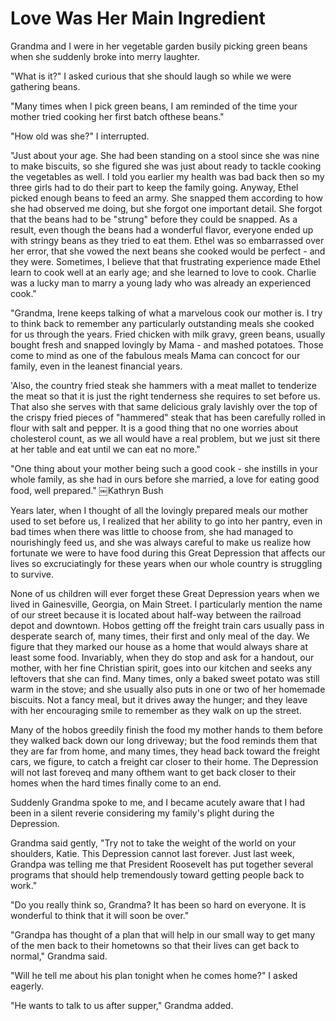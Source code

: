 Love Was Her Main Ingredient
============================

Grandma and I were in her vegetable garden busily picking green beans when she
suddenly broke into merry laughter.

"What is it?" I asked curious that she should laugh so while we were gathering beans.

"Many times when I pick green beans, I am reminded of the time your mother tried
cooking her first batch ofthese beans."

"How old was she?" I interrupted.

"Just about your age. She had been standing on a stool since she was nine to make
biscuits, so she figured she was just about ready to tackle cooking the vegetables as
well. I told you earlier my health was bad back then so my three girls had to do
their part to keep the family going. Anyway, Ethel picked enough beans to feed an
army. She snapped them according to how she had observed me doing, but she forgot one
important detail. She forgot that the beans had to be "strung" before they could be
snapped. As a result, even though the beans had a wonderful flavor, everyone ended up
with stringy beans as they tried to eat them. Ethel was so embarrassed over her
error, that she vowed the next beans she cooked would be perfect - and they were.
Sometimes, I believe that that frustrating experience made Ethel learn to cook well
at an early age; and she learned to love to cook. Charlie was a lucky man to marry a
young lady who was already an experienced cook."

"Grandma, Irene keeps talking of what a marvelous cook our mother is. I try to think
back to remember any particularly outstanding meals she cooked for us through the
years. Fried chicken with milk gravy, green beans, usually bought fresh and snapped
lovingly by Mama - and mashed potatoes. Those come to mind as one of the fabulous
meals Mama can concoct for our family, even in the leanest financial years.

'Also, the country fried steak she hammers with a meat mallet to tenderize the meat
so that it is just the right tenderness she requires to set before us. That also she
serves with that same delicious graly lavishly over the top of the crispy fried
pieces of "hammered" steak that has been carefully rolled in flour with salt and
pepper. It is a good thing that no one worries about cholesterol count, as we all
would have a real problem, but we just sit there at her table and eat until we can
eat no more."

"One thing about your mother being such a good cook - she instills in your whole
family, as she had in ours before she married, a love for eating good food, well
prepared." ￼Kathryn Bush

Years later, when I thought of all the lovingly prepared meals our mother used to set
before us, I realized that her ability to go into her pantry, even in bad times when
there was little to choose from, she had managed to nourishingly feed us, and she was
always careful to make us realize how fortunate we were to have food during this
Great Depression that affects our lives so excruciatingly for these years when our
whole country is struggling to survive.

None of us children will ever forget these Great Depression years when we lived in
Gainesville, Georgia, on Main Street. I particularly mention the name of our street
because it is located about half-way between the railroad depot and downtown. Hobos
getting off the freight train cars usually pass in desperate search of, many times,
their first and only meal of the day. We figure that they marked our house as a home
that would always share at least some food. Invariably, when they do stop and ask for
a handout, our mother, with her fine Christian spirit, goes into our kitchen and
seeks any leftovers that she can find. Many times, only a baked sweet potato was
still warm in the stove; and she usually also puts in one or two of her homemade
biscuits. Not a fancy meal, but it drives away the hunger; and they leave with her
encouraging smile to remember as they walk on up the street.

Many of the hobos greedily finish the food my mother hands to them before they walked
back down our long driveway; but the food reminds them that they are far from home,
and many times, they head back toward the freight cars, we figure, to catch a freight
car closer to their home. The Depression will not last foreveq and many ofthem want
to get back closer to their homes when the hard times finally come to an end.

Suddenly Grandma spoke to me, and I became acutely aware that I had been in a silent
reverie considering my family's plight during the Depression.

Grandma said gently, "Try not to take the weight of the world on your shoulders,
Katie. This Depression cannot last forever. Just last week, Grandpa was telling me
that President Roosevelt has put together several programs that should help
tremendously toward getting people back to work."

"Do you really think so, Grandma? It has been so hard on everyone. It is wonderful to
think that it will soon be over."

"Grandpa has thought of a plan that will help in our small way to get many of the men
back to their hometowns so that their lives can get back to normal," Grandma said.

"Will he tell me about his plan tonight when he comes home?" I asked eagerly.

"He wants to talk to us after supper," Grandma added.

